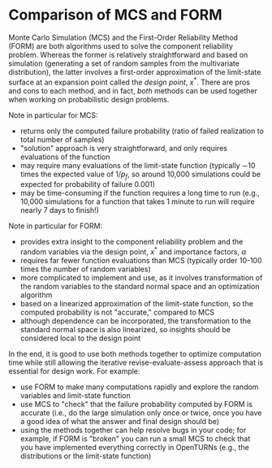 # Comparison of MCS and FORM

Monte Carlo Simulation (MCS) and the First-Order Reliability Method (FORM) are both algorithms used to solve the component reliability problem. Whereas the former is relatively straightforward and based on simulation (generating a set of random samples from the multivariate distribution), the latter involves a first-order approximation of the limit-state surface at an expansion point called the _design point_, $x^*$. There are pros and cons to each method, and in fact, _both_ methods can be used together when working on probabilistic design problems.

Note in particular for MCS:
- returns only the computed failure probability (ratio of failed realization to total number of samples)
- "solution" approach is very straightforward, and only requires evaluations of the function
- may require many evaluations of the limit-state function (typically $\sim$10 times the expected value of $1/p_f$, so around 10,000 simulations could be expected for probability of failure $0.001$)
- may be time-consuming if the function requires a long time to run (e.g., 10,000 simulations for a function that takes 1 minute to run will require nearly 7 days to finish!)

Note in particular for FORM:
- provides extra insight to the component reliability problem and the random variables via the design point, $x^*$ and importance factors, $\alpha$
- requires far fewer function evaluations than MCS (typically order 10-100 times the number of random variables)
- more complicated to implement and use, as it involves transformation of the random variables to the standard normal space and an optimization algorithm
- based on a linearized approximation of the limit-state function, so the computed probability is not "accurate," compared to MCS
- although dependence can be incorporated, the transformation to the standard normal space is also linearized, so insights should be considered local to the design point

In the end, it is good to use both methods together to optimize computation time while still allowing the iterative revise-evaluate-assess approach that is essential for design work. For example:

- use FORM to make many computations rapidly and explore the random variables and limit-state function
- use MCS to "check" that the failure probability computed by FORM is accurate (i.e., do the large simulation only once or twice, once you have a good idea of what the answer and final design should be)
- using the methods together can help resolve bugs in your code; for example, if FORM is "broken" you can run a small MCS to check that you have implemented everything correctly in OpenTURNs (e.g., the distributions or the limit-state function)